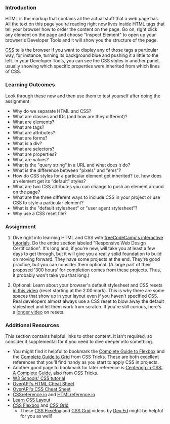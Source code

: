 ### Introduction

HTML is the markup that contains all the actual stuff that a web page has.  All the text on this page you're reading right now lives inside HTML tags that tell your browser how to order the content on the page.  Go on, right click any element on the page and choose "Inspect Element" to open up your browser's Developer Tools and it will show you the structure of the page.

[CSS](https://skillcrush.com/2012/04/03/css/) tells the browser if you want to display any of those tags a particular way, for instance, turning its background blue and pushing it a little to the left.  In your Developer Tools, you can see the CSS styles in another panel, usually showing which specific properties were inherited from which lines of CSS.

### Learning Outcomes
Look through these now and then use them to test yourself after doing the assignment:


* Why do we separate HTML and CSS?
* What are classes and IDs (and how are they different)?
* What are elements?
* What are tags?
* What are attributes?
* What are forms?
* What is a div?
* What are selectors?
* What are properties?
* What are values?
* What is the "query string" in a URL and what does it do?
* What is the difference between "pixels" and "ems"?
* How do CSS styles for a particular element get inherited?  i.e. how does an element get its "default" styles?
* What are two CSS attributes you can change to push an element around on the page?
* What are the three different ways to include CSS in your project or use CSS to style a particular element?
* What is the "default stylesheet" or "user agent stylesheet"?
* Why use a CSS reset file?

### Assignment

<div class="lesson-content__panel" markdown="1">
 
  1. Dive right into learning HTML and CSS with [freeCodeCamp's interactive tutorials](https://www.freecodecamp.org/learn). Do the entire section labeled "Responsive Web Design Certification".  It's long and, if you're new, will take you at least a few days to get through, but it will give you a really solid foundation to build on moving forward. They have some projects at the end. They're good practice, but you can consider them optional. (A large part of their proposed '300 hours' for completion comes from these projects. Thus, it probably won't take you that long.)
 
  2. Optional: Learn about your browser's default stylesheet and CSS resets [in this video](https://www.youtube.com/watch?v=14Vb6tZCjEY) (reset starting at the 2:00 mark).  This is why there are some spaces that show up in your layout even if you haven't specified CSS.  Real developers almost always use a CSS reset to blow away the default stylesheet and let them work from scratch.  If you're still curious, here's a [longer video](https://www.youtube.com/watch?v=HqRFPLP7Ffs) on resets.
</div>

### Additional Resources
This section contains helpful links to other content. It isn't required, so consider it supplemental for if you need to dive deeper into something.

* You might find it helpful to bookmark the [Complete Guide to Flexbox](https://css-tricks.com/snippets/css/a-guide-to-flexbox/) and the [Complete Guide to Grid](https://css-tricks.com/snippets/css/complete-guide-grid/) from CSS Tricks. These are both excellent references that you'll find handy as you start to apply CSS in projects.
* Another good page to bookmark for later reference is [Centering in CSS: A Complete Guide](https://css-tricks.com/centering-css-complete-guide/), also from CSS Tricks.
* [W3 Schools' CSS tutorial](https://www.w3schools.com/css/)
* [OverAPI's HTML Cheat Sheet](https://overapi.com/html)
* [OverAPI's CSS Cheat Sheet](https://overapi.com/css)
* [CSSreference.io](https://cssreference.io/) and [HTMLreference.io](https://htmlreference.io)
* [Learn CSS Layout](https://learnlayout.com/)
* [CSS Flexbox](https://flexbox.io/) and [CSS Grid](https://cssgrid.io/)
    * These [CSS FlexBox](https://youtu.be/FTlczfR82mQ) and [CSS Grid](https://youtu.be/EFafSYg-PkI) videos by [Dev Ed](https://www.youtube.com/channel/UClb90NQQcskPUGDIXsQEz5Q) might be helpful for you as well!
